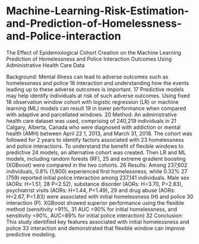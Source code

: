 # Machine-Learning-Risk-Estimation-and-Prediction-of-Homelessness-and-Police-interaction
The Effect of Epidemiological Cohort Creation on the Machine Learning Prediction of Homelessness and Police Interaction Outcomes Using Administrative Health Care Data
<p>
  Background: Mental illness can lead to adverse outcomes such as homelessness and police
16 interaction and understanding how the events leading up to these adverse outcomes is important.
17 Predictive models may help identify individuals at risk of such adverse outcomes. Using fixed
18 observation window cohort with logistic regression (LR) or machine learning (ML) models can result
19 in lower performance when compared with adaptive and parcellated windows.
20 Method: An administrative health care dataset was used, comprising of 240,219 individuals in
21 Calgary, Alberta, Canada who were diagnosed with addiction or mental health (AMH) between April
22 1, 2013, and March 31, 2018. The cohort was followed for 2 years to identify factors associated with
23 homelessness and police interactions. To understand the benefit of flexible windows to predictive
24 models, an alternative cohort was created. Then LR and ML models, including random forests (RF),
25 and extreme gradient boosting (XGBoost) were compared in the two cohorts.
26 Results: Among 237,602 individuals, 0.8% (1,800) experienced first homelessness, while 0.32%
27 (759) reported initial police interaction among 237,141 individuals. Male sex (AORs: H=1.51,
28 P=2.52), substance disorder (AORs: H=3.70, P=2.83), psychiatrist visits (AORs: H=1.44, P=1.49),
29 and drug abuse (AORs: H=2.67, P=1.83) were associated with initial homelessness (H) and police
30 interaction (P). XGBoost showed superior performance using the flexible method (sensitivity =91%,
31 AUC =90% for initial homelessness, and sensitivity =90%, AUC=89% for initial police interaction)
32 Conclusion: This study identified key features associated with initial homelessness and police
33 interaction and demonstrated that flexible window can improve predictive modeling.
  
  </p>
